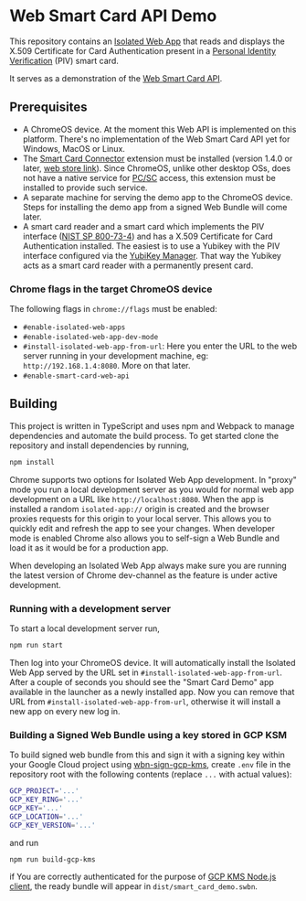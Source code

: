 # Web Smart Card API Demo

This repository contains an
[Isolated Web App](https://github.com/WICG/isolated-web-apps/blob/main/README.md)
that reads and displays the X.509 Certificate for Card Authentication present in
a [Personal Identity Verification] (PIV) smart card.

It serves as a demonstration of the [Web Smart Card API].

## Prerequisites

* A ChromeOS device. At the moment this Web API is implemented on this platform.
  There's no implementation of the Web Smart Card API yet for Windows, MacOS or Linux.
* The [Smart Card Connector] extension must be installed (version 1.4.0 or later,
  [web store link](https://chromewebstore.google.com/detail/smart-card-connector/khpfeaanjngmcnplbdlpegiifgpfgdco)).
  Since ChromeOS, unlike other desktop OSs, does not have a native service for
  [PC/SC] access, this extension must be installed to provide such service.
* A separate machine for serving the demo app to the ChromeOS device. Steps for
  installing the demo app from a signed Web Bundle will come later.
* A smart card reader and a smart card which implements the PIV interface ([NIST SP 800-73-4])
  and has a X.509 Certificate for Card Authentication installed. The easiest is
  to use a Yubikey with the PIV interface configured via the [YubiKey Manager].
  That way the Yubikey acts as a smart card reader with a permanently present
  card.

### Chrome flags in the target ChromeOS device

The following flags in `chrome://flags` must be enabled:
* `#enable-isolated-web-apps`
* `#enable-isolated-web-app-dev-mode`
* `#install-isolated-web-app-from-url`: Here you enter the URL to the web server
  running in your development machine, eg: `http://192.168.1.4:8080`. More on
  that later.
* `#enable-smart-card-web-api`

## Building

This project is written in TypeScript and uses npm and Webpack to manage
dependencies and automate the build process. To get started clone the
repository and install dependencies by running,

```sh
npm install
```

Chrome supports two options for Isolated Web App development. In "proxy" mode
you run a local development server as you would for normal web app development
on a URL like `http://localhost:8080`. When the app is installed a random
`isolated-app://` origin is created and the browser proxies requests for this
origin to your local server. This allows you to quickly edit and refresh the
app to see your changes. When developer mode is enabled Chrome also allows you
to self-sign a Web Bundle and load it as it would be for a production app.

When developing an Isolated Web App always make sure you are running the latest
version of Chrome dev-channel as the feature is under active development.

### Running with a development server

To start a local development server run,

```sh
npm run start
```

Then log into your ChromeOS device. It will automatically install the Isolated
Web App served by the URL set in `#install-isolated-web-app-from-url`. After a
couple of seconds you should see the "Smart Card Demo" app available in the
launcher as a newly installed app. Now you can remove that URL from
`#install-isolated-web-app-from-url`, otherwise it will install a new app on
every new log in.

### Building a Signed Web Bundle using a key stored in GCP KSM

To build signed web bundle from this and sign it with a signing key within
your Google Cloud project using [wbn-sign-gcp-kms], create `.env` file in the
repository root with the following contents (replace `...` with actual values):
```sh
GCP_PROJECT='...'
GCP_KEY_RING='...'
GCP_KEY='...'
GCP_LOCATION='...' 
GCP_KEY_VERSION='...'
```
and run
```sh
npm run build-gcp-kms
```
if You are correctly authenticated for the purpose of [GCP KMS Node.js client],
the ready bundle will appear in `dist/smart_card_demo.swbn`.

[Web Smart Card API]: https://wicg.github.io/web-smart-card/
[PC/SC]: https://en.wikipedia.org/wiki/PC/SC
[Smart Card Connector]: https://github.com/GoogleChromeLabs/chromeos_smart_card_connector
[NIST SP 800-73-4]: https://csrc.nist.gov/pubs/sp/800/73/4/upd1/final
[Personal Identity Verification]: https://en.wikipedia.org/wiki/FIPS_201 
[YubiKey Manager]: https://developers.yubico.com/yubikey-manager-qt/
[wbn-sign-gcp-kms]: https://github.com/chromeos/wbn-sign-gcp-kms
[GCP KMS Node.js client]: https://cloud.google.com/nodejs/docs/reference/kms/latest

